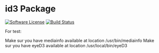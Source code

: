 

# id3 Package

[![Software License](https://img.shields.io/badge/license-MIT-brightgreen.svg?style=flat-square)](LICENSE.txt)
[![Build Status](https://travis-ci.org/Pyrex-FWI/id3.svg?branch=master)](https://travis-ci.org/Pyrex-FWI/id3)


For test:

Make sur you have mediainfo available at location /usr/bin/mediainfo
Make sur you have eyeD3 available at location /usr/local/bin/eyeD3
